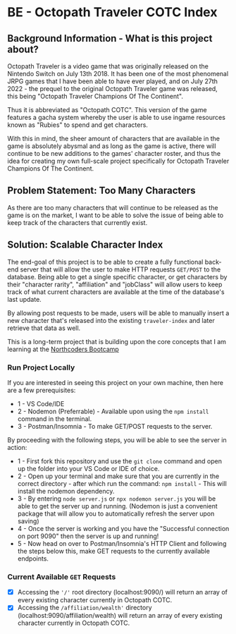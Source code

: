 # BE - Octopath Traveler COTC Index

## Background Information - What is this project about?
Octopath Traveler is a video game that was originally released on the Nintendo Switch on July 13th 2018. It has been one of the most phenomenal JRPG games that I have been able to have ever played, and on July 27th 2022 - the prequel to the original Octopath Traveler game was released, this being "Octopath Traveler Champions Of The Continent".

Thus it is abbreviated as "Octopath COTC". This version of the game features a gacha system whereby the user is able to use ingame resources known as "Rubies" to spend and get characters.

With this in mind, the sheer amount of characters that are available in the game is absolutely abysmal and as long as the game is active, there will continue to be new additions to the games' character roster, and thus the idea for creating my own full-scale project specifically for Octopath Traveler Champions Of The Continent. 

## Problem Statement: Too Many Characters
As there are too many characters that will continue to be released as the game is on the market, I want to be able to solve the issue of being able to keep track of the characters that currently exist. 

## Solution: Scalable Character Index
The end-goal of this project is to be able to create a fully functional back-end server that will allow the user to make HTTP requests `GET/POST` to the database. Being able to get a single specific character, or get characters by their "character rarity", "affiliation" and "jobClass" will allow users to keep track of what current characters are available at the time of the database's last update.

By allowing post requests to be made, users will be able to manually insert a new character that's released into the existing `traveler-index` and later retrieve that data as well. 

This is a long-term project that is building upon the core concepts that I am learning at the [Northcoders Bootcamp](https://northcoders.com)

### Run Project Locally
If you are interested in seeing this project on your own machine, then here are a few prerequisites:
* 1 - VS Code/IDE
* 2 - Nodemon (Preferrable) - Available upon using the `npm install` command in the terminal.
* 3 - Postman/Insomnia - To make GET/POST requests to the server.

By proceeding with the following steps, you will be able to see the server in action:
* 1 - First fork this repository and use the `git clone` command and open up the folder into your VS Code or IDE of choice.
* 2 - Open up your terminal and make sure that you are currently in the correct directory - after which run the command: `npm install` - This will install the nodemon dependency.
* 3 - By entering `node server.js` or `npx nodemon server.js` you will be able to get the server up and running. (Nodemon is just a convenient package that will allow you to automatically refresh the server upon saving)
* 4 - Once the server is working and you have the "Successful connection on port 9090" then the server is up and running! 
* 5 - Now head on over to Postman/Insomnia's HTTP Client and following the steps below this, make GET requests to the currently available endpoints. 
  
### Current Available `GET` Requests
* [x] Accessing the `'/'` root directory (localhost:9090/) will return an array of every existing character currently in Octopath COTC.
* [x] Accessing the `/affiliation/wealth'` directory (localhost:9090/affiliation/wealth) will return an array of every existing character currently in Octopath COTC.  
